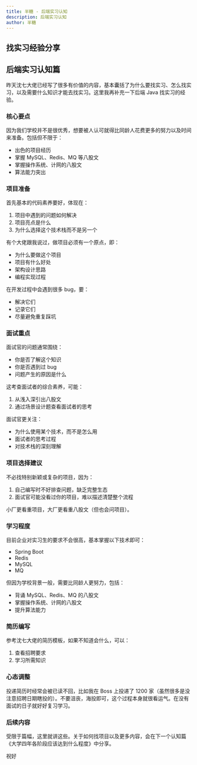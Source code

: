 ```yaml
---
title: 半糖 - 后端实习认知
description: 后端实习认知
author: 半糖
---
```


## 找实习经验分享

## 后端实习认知篇

昨天沈七大佬已经写了很多有价值的内容，基本囊括了为什么要找实习、怎么找实习，以及需要什么知识才能去找实习。这里我再补充一下后端 Java 找实习的经验。

### 核心要点

因为我们学校并不是很优秀，想要被人认可就得比同龄人花费更多的努力以及时间来准备。包括但不限于：

- 出色的项目经历
- 掌握 MySQL、Redis、MQ 等八股文
- 掌握操作系统、计网的八股文
- 算法能力突出

### 项目准备

首先基本的代码素养要好，体现在：

1. 项目中遇到的问题如何解决
2. 项目亮点是什么
3. 为什么选择这个技术栈而不是另一个

有个大佬跟我说过，做项目必须有一个原点，即：

- 为什么要做这个项目
- 项目有什么好处
- 架构设计思路
- 编程实现过程

在开发过程中会遇到很多 bug，要：

- 解决它们
- 记录它们
- 尽量避免重复踩坑

### 面试重点

面试官的问题通常围绕：

- 你是否了解这个知识
- 你是否遇到过 bug
- 问题产生的原因是什么

这考查面试者的综合素养，可能：

1. 从浅入深引出八股文
2. 通过场景设计题查看面试者的思考

面试官更关注：

- 为什么使用某个技术，而不是怎么用
- 面试者的思考过程
- 对技术栈的深刻理解

### 项目选择建议

不必找特别新颖或复杂的项目，因为：

1. 自己编写时不好排查问题，缺乏完整生态
2. 面试官可能没看过你的项目，难以描述清楚整个流程

小厂更看重项目，大厂更看重八股文（但也会问项目）。

### 学习程度

目前企业对实习生的要求不会很高，基本掌握以下技术即可：

- Spring Boot
- Redis
- MySQL
- MQ

但因为学校背景一般，需要比同龄人更努力，包括：

- 背诵 MySQL、Redis、MQ 的八股文
- 掌握操作系统、计网的八股文
- 提升算法能力

### 简历编写

参考沈七大佬的简历模板，如果不知道会什么，可以：

1. 查看招聘要求
2. 学习所需知识

### 心态调整

投递简历时经常会被已读不回，比如我在 Boss 上投递了 1200 家（虽然很多是没注意招聘日期瞎投的）。不要沮丧，海投即可，这个过程本身就很看运气。在没有面试的日子就好好复习学习。

### 后续内容

受限于篇幅，这里就讲这些。关于如何找项目以及更多内容，会在下一个认知篇《大学四年各阶段应该达到什么程度》中分享。

祝好
